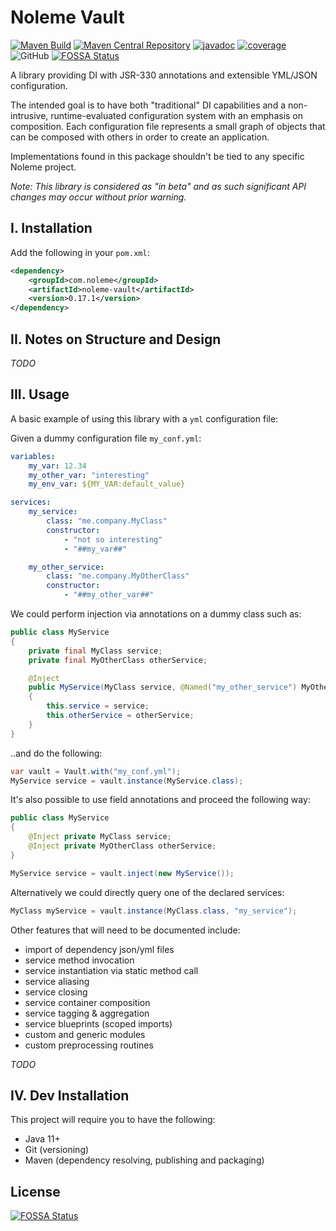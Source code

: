 # Noleme Vault

[![Maven Build](https://github.com/noleme/noleme-vault/actions/workflows/maven-build.yml/badge.svg?branch=master)](https://github.com/noleme/noleme-vault/actions/workflows/maven-build.yml)
[![Maven Central Repository](https://maven-badges.herokuapp.com/maven-central/com.noleme/noleme-vault/badge.svg)](https://maven-badges.herokuapp.com/maven-central/com.noleme/noleme-vault)
[![javadoc](https://javadoc.io/badge2/com.noleme/noleme-vault/javadoc.svg)](https://javadoc.io/doc/com.noleme/noleme-vault)
[![coverage](https://codecov.io/gh/noleme/noleme-vault/branch/master/graph/badge.svg?token=Y9FD38RLDE)](https://codecov.io/gh/noleme/noleme-vault)
![GitHub](https://img.shields.io/github/license/noleme/noleme-vault)
[![FOSSA Status](https://app.fossa.com/api/projects/git%2Bgithub.com%2Fnoleme%2Fnoleme-vault.svg?type=shield)](https://app.fossa.com/projects/git%2Bgithub.com%2Fnoleme%2Fnoleme-vault?ref=badge_shield)

A library providing DI with JSR-330 annotations and extensible YML/JSON configuration.

The intended goal is to have both "traditional" DI capabilities and a non-intrusive, runtime-evaluated configuration system with an emphasis on composition.
Each configuration file represents a small graph of objects that can be composed with others in order to create an application.

Implementations found in this package shouldn't be tied to any specific Noleme project.

_Note: This library is considered as "in beta" and as such significant API changes may occur without prior warning._

## I. Installation

Add the following in your `pom.xml`:

```xml
<dependency>
    <groupId>com.noleme</groupId>
    <artifactId>noleme-vault</artifactId>
    <version>0.17.1</version>
</dependency>
```

## II. Notes on Structure and Design

_TODO_

## III. Usage

A basic example of using this library with a `yml` configuration file:

Given a dummy configuration file `my_conf.yml`:

```yaml
variables:
    my_var: 12.34
    my_other_var: "interesting"
    my_env_var: ${MY_VAR:default_value}

services:
    my_service:
        class: "me.company.MyClass"
        constructor:
            - "not so interesting"
            - "##my_var##"

    my_other_service:
        class: "me.company.MyOtherClass"
        constructor:
            - "##my_other_var##"
``` 

We could perform injection via annotations on a dummy class such as:

```java
public class MyService
{
    private final MyClass service;
    private final MyOtherClass otherService;

    @Inject
    public MyService(MyClass service, @Named("my_other_service") MyOtherClass otherService)
    {
        this.service = service;
        this.otherService = otherService;
    }
}
```

..and do the following:

```java
var vault = Vault.with("my_conf.yml");
MyService service = vault.instance(MyService.class);
```

It's also possible to use field annotations and proceed the following way:

```java
public class MyService
{
    @Inject private MyClass service;
    @Inject private MyOtherClass otherService;
}
```

```java
MyService service = vault.inject(new MyService());
```

Alternatively we could directly query one of the declared services:

```java
MyClass myService = vault.instance(MyClass.class, "my_service");
```

Other features that will need to be documented include:

* import of dependency json/yml files
* service method invocation
* service instantiation via static method call
* service aliasing
* service closing
* service container composition
* service tagging & aggregation
* service blueprints (scoped imports)
* custom and generic modules
* custom preprocessing routines

_TODO_

## IV. Dev Installation

This project will require you to have the following:

* Java 11+
* Git (versioning)
* Maven (dependency resolving, publishing and packaging) 


## License
[![FOSSA Status](https://app.fossa.com/api/projects/git%2Bgithub.com%2Fnoleme%2Fnoleme-vault.svg?type=large)](https://app.fossa.com/projects/git%2Bgithub.com%2Fnoleme%2Fnoleme-vault?ref=badge_large)
